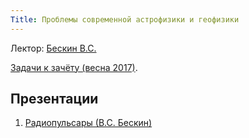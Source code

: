 ```yaml
---
Title: Проблемы современной астрофизики и геофизики
---
```


Лектор: [Бескин В.С.](%base_url%?people%2Ftutors%2Fbeskin.vs)

[Задачи к зачёту (весна 2017)](http://www.astrolyceum.lpi.ru/ESC/TestAstroGeo.pdf).

## Презентации
1. [Радиопульсары (В.С. Бескин)](http://www.astrolyceum.lpi.ru/ESC/AstroGeo.ppt)

